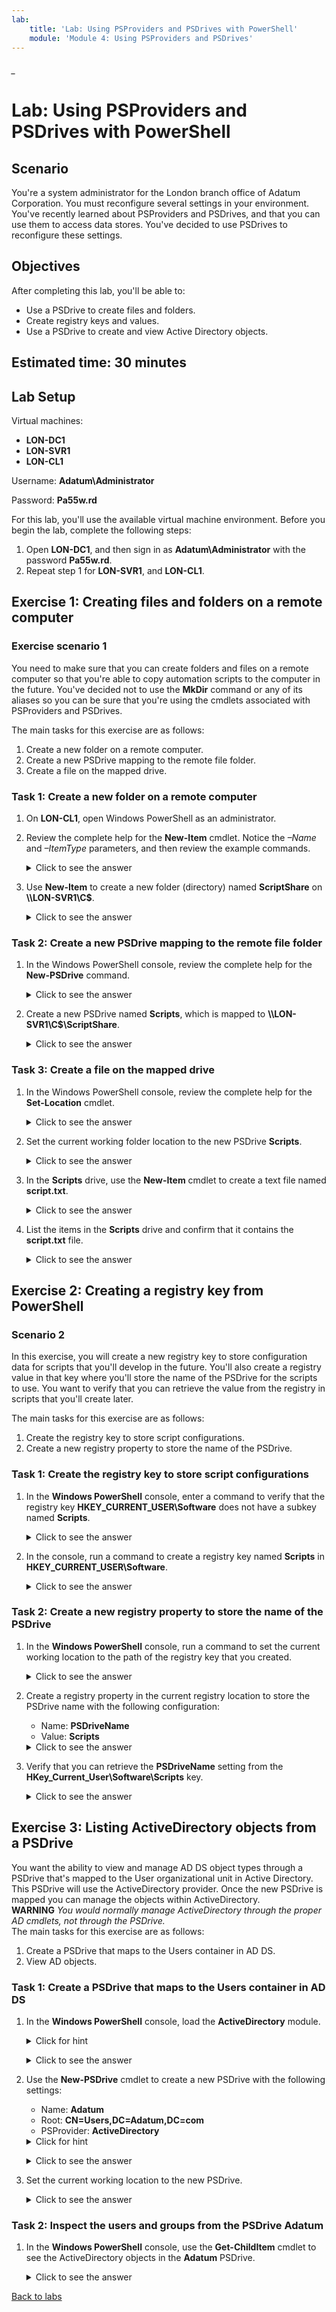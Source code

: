 ```yaml
---
lab:
    title: 'Lab: Using PSProviders and PSDrives with PowerShell'
    module: 'Module 4: Using PSProviders and PSDrives'
---
```


<!--
    <details><summary>Click for hint</summary><Strong> 

    ``` 
    HINT
    ```
    </Strong></details> 
    <details><summary>Click to see the answer</summary><Strong> 
    
    ```
    ANSWER
    ```
    </Strong></details> 
-->

###### _

# Lab: Using PSProviders and PSDrives with PowerShell

## Scenario

You're a system administrator for the London branch office of Adatum Corporation. You must reconfigure several settings in your environment. You've recently learned about PSProviders and PSDrives, and that you can use them to access data stores. You've decided to use PSDrives to reconfigure these settings.

## Objectives

After completing this lab, you'll be able to:

- Use a PSDrive to create files and folders.
- Create registry keys and values.
- Use a PSDrive to create and view Active Directory objects.

## Estimated time: 30 minutes

## Lab Setup

Virtual machines:

- **LON-DC1**
- **LON-SVR1**
- **LON-CL1**

Username: **Adatum\\Administrator**

Password: **Pa55w.rd**

For this lab, you'll use the available virtual machine environment. Before you begin the lab, complete the following steps:

1. Open **LON-DC1**, and then sign in as **Adatum\\Administrator** with the password **Pa55w.rd**.
1. Repeat step 1 for **LON-SVR1**, and **LON-CL1**.

## Exercise 1: Creating files and folders on a remote computer

### Exercise scenario 1

You need to make sure that you can create folders and files on a remote computer so that you're able to copy automation scripts to the computer in the future. You've decided not to use the **MkDir** command or any of its aliases so you can be sure that you're using the cmdlets associated with PSProviders and PSDrives.

The main tasks for this exercise are as follows:

1. Create a new folder on a remote computer.
1. Create a new PSDrive mapping to the remote file folder.
1. Create a file on the mapped drive.

### Task 1: Create a new folder on a remote computer

1. On **LON-CL1**, open Windows PowerShell as an administrator.
1. Review the complete help for the **New-Item** cmdlet. Notice the *–Name* and *–ItemType* parameters, and then review the example commands.
    <details><summary>Click to see the answer</summary><Strong> 
    
    ```PowerShell
    Get-Help New-Item -ShowWindow
    ```
    </Strong></details> 
3. Use **New-Item** to create a new folder (directory) named **ScriptShare** on **\\\LON-SVR1\C$**.
    <details><summary>Click to see the answer</summary><Strong> 
    
    ```PowerShell
    New-Item -Path \\Lon-Svr1\C$\ -Name ScriptShare -ItemType Directory
    ```
    </Strong></details> 

### Task 2: Create a new PSDrive mapping to the remote file folder

1. In the Windows PowerShell console, review the complete help for the **New-PSDrive** command. 
    <details><summary>Click to see the answer</summary><Strong> 
    
    ```PowerShell
    Get-Help New-PSDrive -ShowWindow
    
    # Look for -Name, -Root, -PSProvider
    ```
    </Strong></details> 
3. Create a new PSDrive named **Scripts**, which is mapped to **\\\LON-SVR1\C$\ScriptShare**.
    <details><summary>Click to see the answer</summary><Strong> 
    
    ```PowerShell
    New-PSDrive -Name Scripts -Root \\Lon-Svr1\c$\ScriptShare -PSProvider FileSystem
    ```
    </Strong></details> 
    
### Task 3: Create a file on the mapped drive

1. In the Windows PowerShell console, review the complete help for the **Set-Location** cmdlet.
    <details><summary>Click to see the answer</summary><Strong> 
    
    ```PowerShell
    Get-Help Set-Location -ShowWindow
    ```
    </Strong></details> 
1. Set the current working folder location to the new PSDrive **Scripts**.
    <details><summary>Click to see the answer</summary><Strong> 
    
    ```PowerShell
    Set-Location Scripts:
    ```
    </Strong></details> 
1. In the **Scripts** drive, use the **New-Item** cmdlet to create a text file named **script.txt**.
    <details><summary>Click to see the answer</summary><Strong> 
    
    ```PowerShell
    New-Item -Name Script.txt -Path . -ItemType File
    ```
    </Strong></details> 
1. List the items in the **Scripts** drive and confirm that it contains the **script.txt** file.
    <details><summary>Click to see the answer</summary><Strong> 
    
    ```PowerShell
    Get-ChildItem
    ```
    </Strong></details> 

## Exercise 2: Creating a registry key from PowerShell

### Scenario 2

In this exercise, you will create a new registry key to store configuration data for scripts that you'll develop in the future. You'll also create a registry value in that key where you'll store the name of the PSDrive for the scripts to use. You want to verify that you can retrieve the value from the registry in scripts that you'll create later.

The main tasks for this exercise are as follows:

1. Create the registry key to store script configurations.
1. Create a new registry property to store the name of the PSDrive.

### Task 1: Create the registry key to store script configurations

1. In the **Windows PowerShell** console, enter a command to verify that the registry key **HKEY_CURRENT_USER\Software** does not have a subkey named **Scripts**.
    <details><summary>Click to see the answer</summary><Strong> 
    
    ```PowerShell
    Get-ChildItem -Path HKCU:\Software
    ```
    </Strong></details> 
3. In the console, run a command to create a registry key named **Scripts** in **HKEY_CURRENT_USER\Software**.
    <details><summary>Click to see the answer</summary><Strong> 
    
    ```PowerShell
    New-Item -Path HKCU:\Software -Name Scripts 
    ```
    </Strong></details> 

### Task 2: Create a new registry property to store the name of the PSDrive

1. In the **Windows PowerShell** console, run a command to set the current working location to the path of the registry key that you created.
    <details><summary>Click to see the answer</summary><Strong> 
    
    ```PowerShell
    Set-Location HKCU:\Software\Scripts
    ```
    </Strong></details> 
1. Create a registry property in the current registry location to store the PSDrive name with the following configuration:

   - Name: **PSDriveName**
   - Value: **Scripts**

    <details><summary>Click to see the answer</summary><Strong> 
    
    ```PowerShell
    New-ItemProperty -Path HKCU:\Software\Scripts -Name "PSDriveName" -Value "Scripts"
    ```
    </Strong></details> 
    
1. Verify that you can retrieve the **PSDriveName** setting from the **HKey_Current_User\Software\Scripts** key.
    <details><summary>Click to see the answer</summary><Strong> 
    
    ```PowerShell
    Get-ItemProperty -Path . -Name PSDriveName
    ```
    </Strong></details> 

## Exercise 3: Listing ActiveDirectory objects from a PSDrive

You want the ability to view and manage AD DS object types through a PSDrive that's mapped to the User organizational unit in Active Directory. This PSDrive will use the ActiveDirectory provider. Once the new PSDrive is mapped you can manage the objects within ActiveDirectory. <br>**WARNING** *You would normally manage ActiveDirectory through the proper AD cmdlets, not through the PSDrive.*  
The main tasks for this exercise are as follows:

1. Create a PSDrive that maps to the Users container in AD DS.
1. View AD objects.

### Task 1: Create a PSDrive that maps to the Users container in AD DS

1. In the **Windows PowerShell** console, load the **ActiveDirectory** module.
    <details><summary>Click for hint</summary><Strong> 

    ```PowerShell
    Get-Command *Module*
    ```
    </Strong></details> 
    <details><summary>Click to see the answer</summary><Strong> 
    
    ```PowerShell
    Import-Module ActiveDirectory
    ```
    </Strong></details> 
3. Use the **New-PSDrive** cmdlet to create a new PSDrive with the following settings:

   - Name: **Adatum**
   - Root: **CN=Users,DC=Adatum,DC=com**
   - PSProvider: **ActiveDirectory**

    <details><summary>Click for hint</summary><Strong> 

    ```PowerShell
    Get-Help New-PSDrive -ShowWindow
    ```
    </Strong></details> 
    <details><summary>Click to see the answer</summary><Strong> 
    
    ```PowerShell
    New-PSDrive -Name Adatum -Root "CN=Users,DC=Adatum,DC=com" -PSProvider ActiveDirectory
    ```
    </Strong></details> 
1. Set the current working location to the new PSDrive.
    <details><summary>Click to see the answer</summary><Strong> 
    
    ```PowerShell
    Set-Location Adatum:
    ```
    </Strong></details> 
### Task 2: Inspect the users and groups from the PSDrive Adatum

1. In the **Windows PowerShell** console, use the **Get-ChildItem** cmdlet to see the ActiveDirectory objects in the **Adatum** PSDrive.
    <details><summary>Click to see the answer</summary><Strong> 
    
    ```PowerShell
    Get-ChildItem  
    ```
    </Strong></details> 
    
[Back to labs](https://github.com/brentd09/AZ040Labs/blob/main/README.md#powershell-labs)
